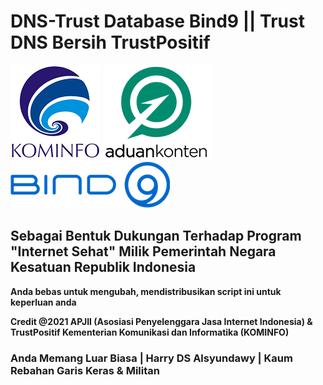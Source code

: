 # **DNS-Trust Database Bind9 || Trust DNS Bersih TrustPositif**

![Kominfo](/asset/kominfo_.png) ![Aduan Content](/asset/aduan_content.png) ![Bind9](/asset/Bind_9_ISC.png)

## **Sebagai Bentuk Dukungan Terhadap Program "Internet Sehat" Milik Pemerintah Negara Kesatuan Republik Indonesia**


**Anda bebas untuk mengubah, mendistribusikan script ini untuk keperluan anda**

**Credit @2021 APJII (Asosiasi Penyelenggara Jasa Internet Indonesia) & TrustPositif Kementerian Komunikasi dan Informatika (KOMINFO)**

### Anda Memang Luar Biasa | Harry DS Alsyundawy | Kaum Rebahan Garis Keras & Militan
